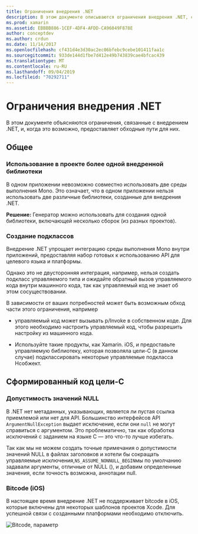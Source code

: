 ```yaml
---
title: Ограничения внедрения .NET
description: В этом документе описываются ограничения внедрения .NET, средства, которые позволяют использовать код .NET на других языках программирования.
ms.prod: xamarin
ms.assetid: EBBBB886-1CEF-4DF4-AFDD-CA96049F878E
author: conceptdev
ms.author: crdun
ms.date: 11/14/2017
ms.openlocfilehash: cf431d4e3d30ac2ec06bfebc9cebe101411faa1c
ms.sourcegitcommit: 933de144d1fbe7d412e49b743839cae4bfcac439
ms.translationtype: MT
ms.contentlocale: ru-RU
ms.lasthandoff: 09/04/2019
ms.locfileid: "70292711"
---
```

# <a name="net-embedding-limitations"></a>Ограничения внедрения .NET

В этом документе объясняются ограничения, связанные с внедрением .NET, и, когда это возможно, предоставляет обходные пути для них.

## <a name="general"></a>Общее

### <a name="use-more-than-one-embedded-library-in-a-project"></a>Использование в проекте более одной внедренной библиотеки

В одном приложении невозможно совместно использовать две среды выполнения Mono. Это означает, что в одном приложении нельзя использовать две различные библиотеки, созданные для внедрения .NET.

**Решение:** Генератор можно использовать для создания одной библиотеки, включающей несколько сборок (из разных проектов).

### <a name="subclassing"></a>Создание подклассов

Внедрение .NET упрощает интеграцию среды выполнения Mono внутри приложений, предоставляя набор готовых к использованию API для целевого языка и платформы.

Однако это не двусторонняя интеграция, например, нельзя создать подкласс управляемого типа и ожидайте обратный вызов управляемого кода внутри машинного кода, так как управляемый код не знает об этом сосуществовании.

В зависимости от ваших потребностей может быть возможным обход части этого ограничения, например

* управляемый код может вызывать p/Invoke в собственном коде. Для этого необходимо настроить управляемый код, чтобы разрешить настройку из машинного кода.

* Используйте такие продукты, как Xamarin. iOS, и предоставьте управляемую библиотеку, которая позволяла цели-C (в данном случае) подклассировать некоторые управляемые подкласса Нсобжект.

## <a name="objective-c-generated-code"></a>Сформированный код цели-C

### <a name="nullability"></a>Допустимость значений NULL

В .NET нет метаданных, указывающих, является ли пустая ссылка приемлемой или нет для API. Большинство интерфейсов API `ArgumentNullException` выдает исключение, если они `null` не могут справиться с аргументом. Это проблематично, так как обработка исключений с заданием на языке C — это что-то лучше избегать.

Так как мы не можем создать точные примечания о допустимости значений NULL в файлах заголовков и хотели бы сокращать управляемые исключения,`NS_ASSUME_NONNULL_BEGIN`мы по умолчанию задавали аргументы, отличные от NULL (), и добавим определенные значения, если точность возможна, аннотации null.

### <a name="bitcode-ios"></a>Bitcode (iOS)

В настоящее время внедрение .NET не поддерживает bitcode в iOS, которые включены для некоторых шаблонов проектов Xcode. Для успешной связи с созданными платформами необходимо отключить.

![Bitcode, параметр](images/ios-bitcode-option.png)
